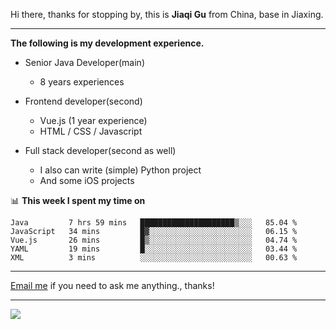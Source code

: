 Hi there, thanks for stopping by, this is **Jiaqi Gu** from China, base in Jiaxing.

---

**The following is my development experience.**

- Senior Java Developer(main)
  - 8 years experiences

- Frontend developer(second)
  - Vue.js (1 year experience)
  - HTML / CSS / Javascript
  
- Full stack developer(second as well)
  - I also can write (simple) Python project
  - And some iOS projects

📊 **This week I spent my time on**
<!--START_SECTION:waka-->
```text
Java         7 hrs 59 mins   █████████████████████▒░░░   85.04 % 
JavaScript   34 mins         █▓░░░░░░░░░░░░░░░░░░░░░░░   06.15 % 
Vue.js       26 mins         █▒░░░░░░░░░░░░░░░░░░░░░░░   04.74 % 
YAML         19 mins         █░░░░░░░░░░░░░░░░░░░░░░░░   03.44 % 
XML          3 mins          ░░░░░░░░░░░░░░░░░░░░░░░░░   00.63 % 
```
<!--END_SECTION:waka-->

---

[Email me](mailto:droidqw@gmail.com?subject=Hiring_from_GitHub) if you need to ask me anything., thanks!

---

![]( https://visitor-badge.glitch.me/badge?page_id=githubgujiaqi)
